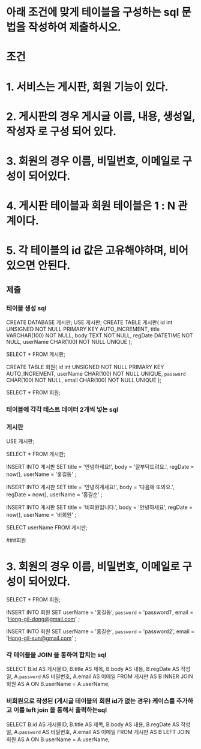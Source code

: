 # 아래 조건에 맞게 테이블을 구성하는 sql 문법을 작성하여 제출하시오.

# 조건
# 1. 서비스는 게시판, 회원 기능이 있다.
# 2. 게시판의 경우 게시글 이름, 내용, 생성일, 작성자 로 구성 되어 있다.
# 3. 회원의 경우 이름, 비밀번호, 이메일로 구성이 되어있다.
# 4. 게시판 테이블과 회원 테이블은 1 : N 관계이다.
# 5. 각 테이블의 id 값은 고유해야하며, 비어있으면 안된다.

## 제출 


### 테이블 생성 sql
CREATE DATABASE 게시판;
USE 게시판;
CREATE TABLE 게시판(
	id int UNSIGNED NOT NULL PRIMARY KEY AUTO_INCREMENT,
	title VARCHAR(100) NOT NULL,
	body TEXT NOT NULL,
	regDate DATETIME NOT NULL,
	userName CHAR(100) NOT NULL UNIQUE
);

SELECT * FROM 게시판;

CREATE TABLE 회원(
	id int UNSIGNED NOT NULL PRIMARY KEY AUTO_INCREMENT,
	userName CHAR(100) NOT NULL UNIQUE,
	`password` CHAR(100) NOT NULL,
	email CHAR(100) NOT NULL UNIQUE
);

SELECT * FROM 회원;

### 테이블에 각각 테스트 데이터 2개씩 넣는 sql
### 게시판
USE 게시판;

SELECT * FROM 게시판;

INSERT INTO 게시판
SET title = '안녕하세요!',
body = '잘부탁드려요.',
regDate = now(),
userName = '홍길동'
;

INSERT INTO 게시판
SET title = '안녕히계세요!',
body = '다음에 또봐요.',
regDate = now(),
userName = '홍길순'
;

INSERT INTO 게시판
SET title = '비회원입니다.',
body = '안녕하세요',
regDate = now(),
userName = '비회원'
;

SELECT userName FROM 게시판;

###회원
# 3. 회원의 경우 이름, 비밀번호, 이메일로 구성이 되어있다.
SELECT * FROM 회원;

INSERT INTO 회원
SET userName = '홍길동',
`password` = 'password1',
email = 'Hong-gil-dong@gmail.com'
;

INSERT INTO 회원
SET userName = '홍길순',
`password` = 'password2',
email = 'Hong-gil-sun@gmail.com'
;

### 각 테이블을 JOIN 을 통하여 합치는 sql
SELECT B.id AS 게시물ID, B.title AS 제목, B.body AS 내용, B.regDate AS 작성일,
       A.`password` AS 비밀번호, A.email AS 이메일
FROM 게시판 AS B
INNER JOIN 회원 AS A
ON B.userName = A.userName;

### 비회원으로 작성된 (게시글 테이블의 회원 id가 없는 경우) 케이스를 추가하고 이를 left join 을 통해서 출력하는sql
SELECT B.id AS 게시물ID, B.title AS 제목, B.body AS 내용, B.regDate AS 작성일,
       A.`password` AS 비밀번호, A.email AS 이메일
FROM 게시판 AS B
LEFT JOIN 회원 AS A
ON B.userName = A.userName;
